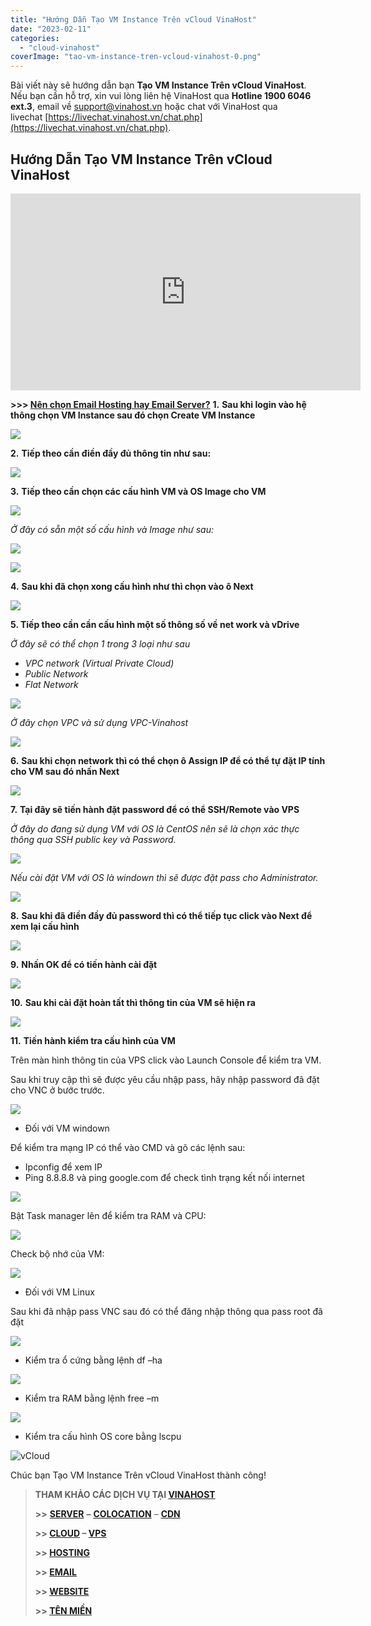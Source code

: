 ```yaml
---
title: "Hướng Dẫn Tạo VM Instance Trên vCloud VinaHost"
date: "2023-02-11"
categories: 
  - "cloud-vinahost"
coverImage: "tao-vm-instance-tren-vcloud-vinahost-0.png"
---
```


Bài viết này sẽ hướng dẫn bạn **Tạo VM Instance Trên vCloud VinaHost**. Nếu bạn cần hỗ trợ, xin vui lòng liên hệ VinaHost qua **Hotline 1900 6046 ext.3**, email về [support@vinahost.vn](mailto:support@vinahost.vn) hoặc chat với VinaHost qua livechat [https://livechat.vinahost.vn/chat.php](https://livechat.vinahost.vn/chat.php).

## Hướng Dẫn Tạo VM Instance Trên vCloud VinaHost

<iframe title="YouTube video player" src="https://www.youtube.com/embed/Zto_qmrP_xo" width="560" height="315" frameborder="0" allowfullscreen="allowfullscreen"></iframe>

**\>>> [Nên chọn Email Hosting hay Email Server?](https://blog.vinahost.vn/su-khac-nhau-giua-email-hosting-va-email-server/)** **1\.** **Sau khi login vào hệ thông chọn VM Instance sau đó chọn Create VM Instance**

![](images/tao-vm-instance-tren-vcloud-vinahost-1.png)

**2\.** **Tiếp theo cần điền đầy đủ thông tin như sau:**

![](images/tao-vm-instance-tren-vcloud-vinahost-2.png)

**3\.** **Tiếp theo cần chọn các cấu hình VM và OS Image cho VM**

![](images/tao-vm-instance-tren-vcloud-vinahost-3.png)

_Ở đây có sẵn một số cấu hình và Image như sau:_

![](images/tao-vm-instance-tren-vcloud-vinahost-4.png)

![](images/tao-vm-instance-tren-vcloud-vinahost-5.png)

**4\.** **Sau khi đã chọn xong cấu hình như thì chọn vào ô Next**

![](images/tao-vm-instance-tren-vcloud-vinahost-6.png)

**5\. Tiếp theo cần cần cấu hình một số thông số về net work và vDrive**

_Ở đây sẽ có thể chọn 1 trong 3 loại như sau_

- _VPC network (Virtual Private Cloud)_
- _Public Network_
- _Flat Network_

![](images/tao-vm-instance-tren-vcloud-vinahost-7.png)

_Ở đây chọn VPC và sử dụng VPC-Vinahost_

![](images/tao-vm-instance-tren-vcloud-vinahost-8.png)

**6\.** **Sau khi chọn network thì có thể chọn ô Assign IP để có thể tự đặt IP tính cho VM sau đó nhấn Next**

![](images/tao-vm-instance-tren-vcloud-vinahost-9.png)

**7\.** **Tại đây sẽ tiến hành đặt password để có thể SSH/Remote vào VPS**

_Ở đây do đang sử dụng VM với OS là CentOS nên sẽ là chọn xác thực thông qua SSH public key và Password._

![](images/tao-vm-instance-tren-vcloud-vinahost-10.png)

_Nếu cài đặt VM với OS là windown thì sẽ được đặt pass cho Administrator._

![](images/tao-vm-instance-tren-vcloud-vinahost-11.png)

**8\.** **Sau khi đã điền đầy đủ password thì có thể tiếp tục click vào Next để xem lại cấu hình**

![](images/tao-vm-instance-tren-vcloud-vinahost-12.png)

**9\.** **Nhấn OK để có tiến hành cài đặt**

![](images/tao-vm-instance-tren-vcloud-vinahost-13.png)

**10\.** **Sau khi cài đặt hoàn tất thì thông tin của VM sẽ hiện ra**

![](images/tao-vm-instance-tren-vcloud-vinahost-14.png)

**11\.** **Tiến hành kiểm tra cấu hình của VM**

Trên màn hình thông tin của VPS click vào Launch Console để kiểm tra VM.

Sau khi truy cập thì sẽ được yêu cầu nhập pass, hãy nhập password đã đặt cho VNC ở bước trước.

![](images/tao-vm-instance-tren-vcloud-vinahost-15.png)

- Đối với VM windown

Để kiểm tra mạng IP có thể vào CMD và gõ các lệnh sau:

- Ipconfig để xem IP
- Ping 8.8.8.8 và ping google.com để check tình trạng kết nối internet

![](images/tao-vm-instance-tren-vcloud-vinahost-16.png)

Bật Task manager lên để kiểm tra RAM và CPU:

![](images/tao-vm-instance-tren-vcloud-vinahost-17.png)

Check bộ nhớ của VM:

![](images/tao-vm-instance-tren-vcloud-vinahost-18.png)

- Đối với VM Linux

Sau khi đã nhập pass VNC sau đó có thể đăng nhập thông qua pass root đã đặt

![](images/tao-vm-instance-tren-vcloud-vinahost-19.png)

- Kiểm tra ổ cứng bằng lệnh df –ha

![](images/tao-vm-instance-tren-vcloud-vinahost-20.png)

- Kiểm tra RAM bằng lệnh free –m

![](images/tao-vm-instance-tren-vcloud-vinahost-21.png)

- Kiểm tra cấu hình OS core bằng lscpu

![vCloud](images/tao-vm-instance-tren-vcloud-vinahost-22.png)

Chúc bạn Tạo VM Instance Trên vCloud VinaHost thành công!

> **THAM KHẢO CÁC DỊCH VỤ TẠI [VINAHOST](https://kb.vinahost.vn/)**
> 
> **\>>** [**SERVER**](https://vinahost.vn/thue-may-chu-rieng/) **–** [**COLOCATION**](https://vinahost.vn/colocation.html) – [**CDN**](https://vinahost.vn/dich-vu-cdn-chuyen-nghiep)
> 
> **\>> [CLOUD](https://vinahost.vn/cloud-server-gia-re/) – [VPS](https://vinahost.vn/vps-ssd-chuyen-nghiep/)**
> 
> **\>> [HOSTING](https://vinahost.vn/wordpress-hosting)**
> 
> **\>> [EMAIL](https://vinahost.vn/email-hosting)**
> 
> **\>> [WEBSITE](http://vinawebsite.vn/)**
> 
> **\>> [TÊN MIỀN](https://vinahost.vn/ten-mien-gia-re/)**

